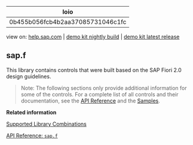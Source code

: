 | loio |
| -----|
| 0b455b056fcb4b2aa37085731046c1fc |

<div id="loio">

view on: [help.sap.com](https://help.sap.com/viewer/DRAFT/3237636b137e43519a20ad5513c49ccb/latest/en-US/0b455b056fcb4b2aa37085731046c1fc.html) | [demo kit nightly build](https://openui5nightly.hana.ondemand.com/#/topic/0b455b056fcb4b2aa37085731046c1fc) | [demo kit latest release](https://openui5.hana.ondemand.com/#/topic/0b455b056fcb4b2aa37085731046c1fc)</div>
<!-- loio0b455b056fcb4b2aa37085731046c1fc -->

## sap.f

This library contains controls that were built based on the SAP Fiori 2.0 design guidelines.

> Note:
> The following sections only provide additional information for some of the controls. For a complete list of all controls and their documentation, see the [API Reference](https://openui5.hana.ondemand.com/#docs/api/symbols/sap.ui.html) and the [Samples](https://openui5.hana.ondemand.com/explored.html). 
> 
> 

**Related information**  


[Supported Library Combinations](Supported_Library_Combinations_363cd16.md)

[API Reference: `sap.f`](https://openui5.hana.ondemand.com/#docs/api/symbols/sap.f.html)

